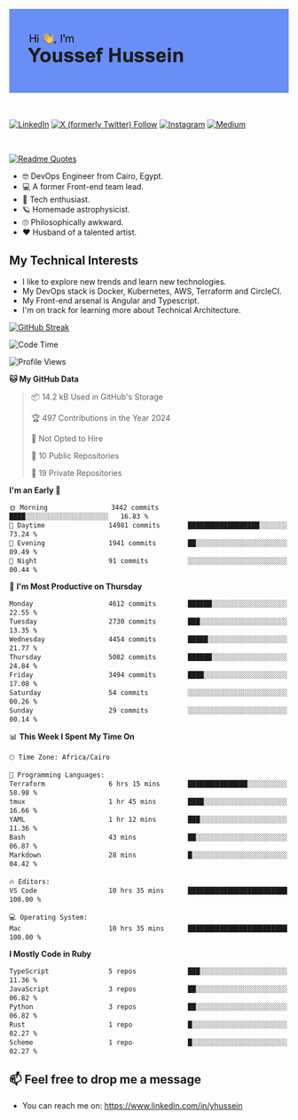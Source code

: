 [![Youssef's GitHub Banner](./assets/youssef-hussein.png)](https://github.com/yorki404)

</br>

[![LinkedIn](https://img.shields.io/badge/linkedin-%230077B5.svg?style=for-the-badge&logo=linkedin&logoColor=white)](https://www.linkedin.com/in/yhussein/)
[![X (formerly Twitter) Follow](https://img.shields.io/twitter/follow/devqik_?style=for-the-badge&logo=X&logoColor=White&labelColor=White)](https://twitter.com/devqik_)
[![Instagram](https://img.shields.io/badge/devqik-E4405F?style=for-the-badge&logo=Instagram&logoColor=white)](https://instagram.com/devqik)
[![Medium](https://img.shields.io/badge/Medium-12100E?style=for-the-badge&logo=medium&logoColor=white)](https://medium.com/@devqik)

</br>

[![Readme Quotes](https://quotes-github-readme.vercel.app/api?type=horizontal&theme=dark)](https://github.com/piyushsuthar/github-readme-quotes)

- :nerd_face: DevOps Engineer from Cairo, Egypt.
- :computer: A former Front-end team lead.
- :satellite: Tech enthusiast.
- :ringed_planet: Homemade astrophysicist.
- :roll_eyes: Philosophically awkward.
- :heart: Husband of a talented artist.

## My Technical Interests

- I like to explore new trends and learn new technologies.
- My DevOps stack is Docker, Kubernetes, AWS, Terraform and CircleCI.
- My Front-end arsenal is Angular and Typescript.
- I'm on track for learning more about Technical Architecture.

[![GitHub Streak](https://streak-stats.demolab.com/?user=devqik&theme=dark)](https://git.io/streak-stats)

<!--START_SECTION:waka-->
![Code Time](http://img.shields.io/badge/Code%20Time-834%20hrs%2049%20mins-blue)

![Profile Views](http://img.shields.io/badge/Profile%20Views-1-blue)

**🐱 My GitHub Data** 

> 📦 14.2 kB Used in GitHub's Storage 
 > 
> 🏆 497 Contributions in the Year 2024
 > 
> 🚫 Not Opted to Hire
 > 
> 📜 10 Public Repositories 
 > 
> 🔑 19 Private Repositories 
 > 
**I'm an Early 🐤** 

```text
🌞 Morning                3442 commits        ████░░░░░░░░░░░░░░░░░░░░░   16.83 % 
🌆 Daytime                14981 commits       ██████████████████░░░░░░░   73.24 % 
🌃 Evening                1941 commits        ██░░░░░░░░░░░░░░░░░░░░░░░   09.49 % 
🌙 Night                  91 commits          ░░░░░░░░░░░░░░░░░░░░░░░░░   00.44 % 
```
📅 **I'm Most Productive on Thursday** 

```text
Monday                   4612 commits        ██████░░░░░░░░░░░░░░░░░░░   22.55 % 
Tuesday                  2730 commits        ███░░░░░░░░░░░░░░░░░░░░░░   13.35 % 
Wednesday                4454 commits        █████░░░░░░░░░░░░░░░░░░░░   21.77 % 
Thursday                 5082 commits        ██████░░░░░░░░░░░░░░░░░░░   24.84 % 
Friday                   3494 commits        ████░░░░░░░░░░░░░░░░░░░░░   17.08 % 
Saturday                 54 commits          ░░░░░░░░░░░░░░░░░░░░░░░░░   00.26 % 
Sunday                   29 commits          ░░░░░░░░░░░░░░░░░░░░░░░░░   00.14 % 
```


📊 **This Week I Spent My Time On** 

```text
🕑︎ Time Zone: Africa/Cairo

💬 Programming Languages: 
Terraform                6 hrs 15 mins       ███████████████░░░░░░░░░░   58.98 % 
tmux                     1 hr 45 mins        ████░░░░░░░░░░░░░░░░░░░░░   16.66 % 
YAML                     1 hr 12 mins        ███░░░░░░░░░░░░░░░░░░░░░░   11.36 % 
Bash                     43 mins             ██░░░░░░░░░░░░░░░░░░░░░░░   06.87 % 
Markdown                 28 mins             █░░░░░░░░░░░░░░░░░░░░░░░░   04.42 % 

🔥 Editors: 
VS Code                  10 hrs 35 mins      █████████████████████████   100.00 % 

💻 Operating System: 
Mac                      10 hrs 35 mins      █████████████████████████   100.00 % 
```

**I Mostly Code in Ruby** 

```text
TypeScript               5 repos             ███░░░░░░░░░░░░░░░░░░░░░░   11.36 % 
JavaScript               3 repos             ██░░░░░░░░░░░░░░░░░░░░░░░   06.82 % 
Python                   3 repos             ██░░░░░░░░░░░░░░░░░░░░░░░   06.82 % 
Rust                     1 repo              █░░░░░░░░░░░░░░░░░░░░░░░░   02.27 % 
Scheme                   1 repo              █░░░░░░░░░░░░░░░░░░░░░░░░   02.27 % 
```




<!--END_SECTION:waka-->

## 📫 Feel free to drop me a message
- You can reach me on: https://www.linkedin.com/in/yhussein
